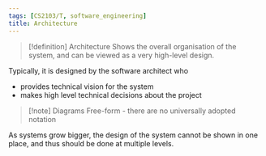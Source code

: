```yaml
---
tags: [CS2103/T, software_engineering]
title: Architecture
---
```

> [!definition] Architecture
> Shows the overall organisation of the system, and can be viewed as a very high-level design.

Typically, it is designed by the software architect who
- provides technical vision for the system
- makes high level technical decisions about the project

> [!note] Diagrams
> Free-form - there are no universally adopted notation

As systems grow bigger, the design of the system cannot be shown in one place, and thus should be done at multiple levels.
